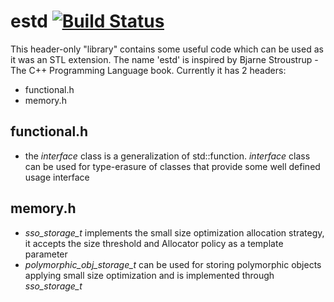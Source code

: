# estd  [![Build Status](https://travis-ci.org/fecjanky/estd.svg?branch=master)](https://travis-ci.org/fecjanky/estd)

This header-only "library" contains some useful code which can be used as it was an STL extension. The name 'estd' is inspired by Bjarne Stroustrup - The C++ Programming Language book.
Currently it has 2 headers:

* functional.h
* memory.h

## functional.h

* the *interface* class is a generalization of std::function. *interface* class can be used for type-erasure of classes that provide some well defined usage interface

## memory.h

* *sso\_storage\_t* implements the small size optimization allocation strategy, it accepts the size threshold and Allocator policy as a template parameter
*  *polymorphic\_obj\_storage\_t* can be used for storing polymorphic objects applying small size optimization and is implemented through *sso\_storage\_t*
